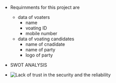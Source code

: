 * Requirnments for this project are
    * data of voaters
        * name
        * voating ID
        * mobile number
    * data of voating candidates
        * name of cnadidate
        * name of party
        * logo of party

* SWOT ANALYSIS
* ![Lack of trust in the security and the reliability](https://user-images.githubusercontent.com/98838252/153575895-8a1ab8a7-f932-4451-b0ea-a78c108d2fbe.jpg)

        
